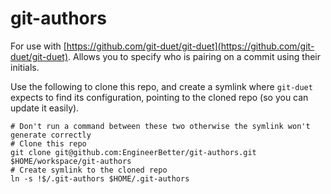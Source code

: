 # git-authors

For use with [https://github.com/git-duet/git-duet](https://github.com/git-duet/git-duet). Allows you to specify who is pairing on a commit using their initials.

Use the following to clone this repo, and create a symlink where `git-duet` expects to find its configuration, pointing to the cloned repo (so you can update it easily).

```shell
# Don't run a command between these two otherwise the symlink won't generate correctly 
# Clone this repo
git clone git@github.com:EngineerBetter/git-authors.git $HOME/workspace/git-authors
# Create symlink to the cloned repo
ln -s !$/.git-authors $HOME/.git-authors
```
